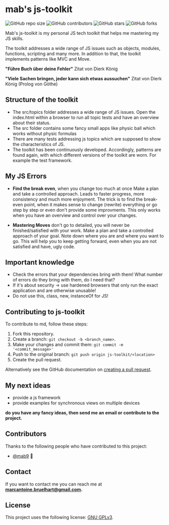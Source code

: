 # mab's js-toolkit

<!--- These are examples. See https://shields.io for others or to customize this set of shields. You might want to include dependencies, project status and licence info here --->
![GitHub repo size](https://img.shields.io/github/repo-size/mab9/js-toolkit)
![GitHub contributors](https://img.shields.io/github/contributors/mab9/js-toolkit)
![GitHub stars](https://img.shields.io/github/stars/mab9/js-toolkit?style=social)
![GitHub forks](https://img.shields.io/github/forks/mab9/js-toolkit?style=social)
<!--![Twitter Follow](https://img.shields.io/twitter/follow/mab9?style=social)-->

Mab's js-toolkit is my personal JS tech toolkit that helps me mastering my JS skills. 

The toolkit addresses a wide range of JS issues such as objects, modules, functions, scripting and many more. 
In addition to that, the toolkit implements patterns like MVC and Move.

**"Führe Buch über deine Fehler"** Zitat von Dierk König

**"Viele Sachen bringen, jeder kann sich etwas aussuchen"** Zitat von Dierk König (Prolog von Göthe)

## Structure of the toolkit

- The src/topics folder addresses a wide range of JS issues. Open the index.html within a browser to run all topic tests and have an overview about their status.
- The src folder contains some fancy small apps like physic ball which works without physic formulas
- There are many tests addressing js topics which are supposed to show the characteristics of JS.
- The toolkit has been continuously developed. Accordingly, patterns are found again, 
  with which different versions of the toolkit are worn. For example the test framework. 
  
## My JS Errors

- **Find the break even**, when you change too much at once
  Make a plan and take a controlled approach. Leads to faster progress, more 
  consistency and much more enjoyment. The trick is to find the break-even point, 
  when it makes sense to change (rewrite) everything or go step by step or even don't provide some improvments.
  This only works when you have an overview and control over your changes.
    
- **Mastering Moves** don't go to detailed, you will never be finished/satisfied with your work. 
  Make a plan and take a controlled approach of your goal. Note down where you are and where you want to go.
  This will help you to keep getting forward, even when you are not satisfied and have, ugly code. 
  
## Important knowledge

- Check the errors that your dependencies bring with them! What number of errors do they bring with them, do I need that?
- If it's about security -> use hardened browsers that only run the exact application and are otherwise unusable!
- Do not use this, class, new, instanceOf for JS!

## Contributing to js-toolkit
<!--- If your README is long or you have some specific process or steps you want contributors to follow, consider creating a separate CONTRIBUTING.md file--->
To contribute to md, follow these steps:

1. Fork this repository.
2. Create a branch: `git checkout -b <branch_name>`.
3. Make your changes and commit them: `git commit -m '<commit_message>'`
4. Push to the original branch: `git push origin js-toolkit/<location>`
5. Create the pull request.

Alternatively see the GitHub documentation on [creating a pull request](https://help.github.com/en/github/collaborating-with-issues-and-pull-requests/creating-a-pull-request).

## My next ideas

- provide a js framework
- provide examples for synchronous views on multiple devices

**do you have any fancy ideas, then send me an email or contribute to the project.**

## Contributors

Thanks to the following people who have contributed to this project:

* [@mab9](https://github.com/mab9) 📖

<!-- You might want to consider using something like the [All Contributors](https://github.com/all-contributors/all-contributors) specification and its [emoji key](https://allcontributors.org/docs/en/emoji-key). -->

## Contact

If you want to contact me you can reach me at **marcantoine.bruelhart@gmail.com.**

## License
<!--- If you're not sure which open license to use see https://choosealicense.com/--->
This project uses the following license: [GNU GPLv3](https://choosealicense.com/licenses/gpl-3.0/).
